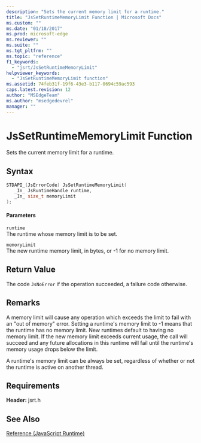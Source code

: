 ```yaml
---
description: "Sets the current memory limit for a runtime."
title: "JsSetRuntimeMemoryLimit Function | Microsoft Docs"
ms.custom: ""
ms.date: "01/18/2017"
ms.prod: microsoft-edge
ms.reviewer: ""
ms.suite: ""
ms.tgt_pltfrm: ""
ms.topic: "reference"
f1_keywords: 
  - "jsrt/JsSetRuntimeMemoryLimit"
helpviewer_keywords: 
  - "JsSetRuntimeMemoryLimit function"
ms.assetid: 74feb31f-19f6-43e3-b117-0694c59ac593
caps.latest.revision: 12
author: "MSEdgeTeam"
ms.author: "msedgedevrel"
manager: ""
---
```

# JsSetRuntimeMemoryLimit Function
Sets the current memory limit for a runtime.  
  
## Syntax  
  
```cpp  
STDAPI_(JsErrorCode) JsSetRuntimeMemoryLimit(  
   _In_ JsRuntimeHandle runtime,  
   _In_ size_t memoryLimit  
);  
```  
  
#### Parameters  
 `runtime`  
 The runtime whose memory limit is to be set.  
  
 `memoryLimit`  
 The new runtime memory limit, in bytes, or -1 for no memory limit.  
  
## Return Value  
 The code `JsNoError` if the operation succeeded, a failure code otherwise.  
  
## Remarks  
 A memory limit will cause any operation which exceeds the limit to fail with an "out of memory" error. Setting a runtime's memory limit to -1 means that the runtime has no memory limit. New runtimes default to having no memory limit. If the new memory limit exceeds current usage, the call will succeed and any future allocations in this runtime will fail until the runtime's memory usage drops below the limit.  
  
 A runtime's memory limit can be always be set, regardless of whether or not the runtime is active on another thread.  
  
## Requirements  
 **Header:** jsrt.h  
  
## See Also  
 [Reference (JavaScript Runtime)](../chakra-hosting/reference-javascript-runtime.md)
